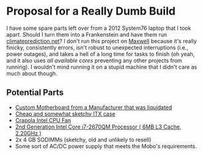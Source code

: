 

Proposal for a Really Dumb Build
================================

I have some spare parts left over from a 2012 System76 laptop that I took apart. Should I turn them into a Frankenstein and have them run [climateprediction.net](https://www.climateprediction.net/)? I don't run this project on [Maxwell](Maxwell) because it's really finicky, consistently errors, isn't robust to unexpected interruptions (i.e., power outages), and takes a hell of a long time for tasks to finish (oh yeah, and it also uses *all available cores* preventing any other projects from running). I wouldn't mind running it on a stupid machine that I didn't care as much about though.

Potential Parts
---------------

-   [Custom Motherboard from a Manufacturer that was liquidated](https://www.ebay.com/itm/DFI-ITOX-CR101-D-770-CR1011-070G-G2-988B-Intel-Mini-ITX-2nd-3rd-gen-Motherboard/122917760224?hash=item1c9e782ce0:g:fjEAAOSwkV5aXjAN)
-   [Cheap and somewhat sketchy ITX case](https://smile.amazon.com/Goodisory-Fanless-Mini-itx-Chassis-Vertical/dp/B07T1HH1NK/ref=pd_sbs_147_3/134-7100864-6382563?_encoding=UTF8&pd_rd_i=B07T1HH1NK&pd_rd_r=0866d7c0-083d-48c2-919a-14f486b7ac80&pd_rd_w=DyfeW&pd_rd_wg=QT6oa&pf_rd_p=7cd8f929-4345-4bf2-a554-7d7588b3dd5f&pf_rd_r=7SG124VSQ4T59BRQVXV0&refRID=7SG124VSQ4T59BRQVXV0&th=1)
-   [Crapola Intel CPU Fan](https://smile.amazon.com/Intel-LGA115x-CPU-Heatsink-E97379-003/dp/B01MSD39CN/ref=pd_cp_147_2/134-7100864-6382563?_encoding=UTF8&pd_rd_i=B01MSD39CN&pd_rd_r=28633c78-3141-4377-9d7e-09f4bb2b1ece&pd_rd_w=E0Jox&pd_rd_wg=XZN1P&pf_rd_p=4853e837-f87a-46d4-be32-dcf86bff7a7c&pf_rd_r=9H1SQA4FMW8BW3ZCG2DZ&psc=1&refRID=9H1SQA4FMW8BW3ZCG2DZ)
-   [2nd Generation Intel Core i7-2670QM Processor ( 6MB L3 Cache, 2.20GHz )](https://ark.intel.com/content/www/us/en/ark/products/53469/intel-core-i7-2670qm-processor-6m-cache-up-to-3-10-ghz.html)
-   2x 4 GB SODIMMs (sketchy, old and unlikely to resell)
-   Some sort of AC/DC power supply that meets the Mobo's requirements.

